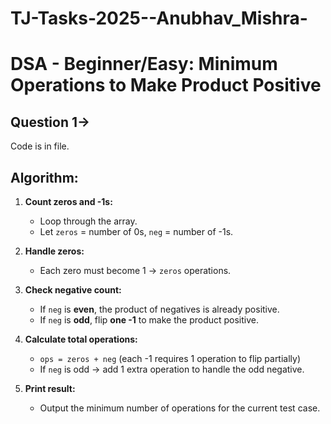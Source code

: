 # TJ-Tasks-2025--Anubhav_Mishra-
# DSA - Beginner/Easy: Minimum Operations to Make Product Positive

## Question 1->
Code is in file.

## Algorithm:

1. **Count zeros and -1s:**  
   - Loop through the array.  
   - Let `zeros` = number of 0s, `neg` = number of -1s.  

2. **Handle zeros:**  
   - Each zero must become 1 → `zeros` operations.  

3. **Check negative count:**  
   - If `neg` is **even**, the product of negatives is already positive.  
   - If `neg` is **odd**, flip **one -1** to make the product positive.  

4. **Calculate total operations:**  
   - `ops = zeros + neg` (each -1 requires 1 operation to flip partially)  
   - If `neg` is odd → add 1 extra operation to handle the odd negative.  

5. **Print result:**  
   - Output the minimum number of operations for the current test case.  

